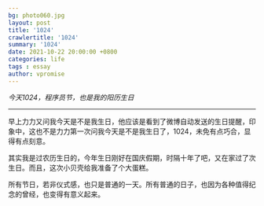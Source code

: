 ```yaml
---
bg: photo060.jpg
layout: post
title: '1024'
crawlertitle: '1024'
summary: '1024'
date: 2021-10-22 20:00:00 +0800
categories: life
tags : essay
author: vpromise
---
```


*今天1024，程序员节，也是我的阳历生日*

---

早上力力又问我今天是不是我生日，他应该是看到了微博自动发送的生日提醒，印象中，这也不是力力第一次问我今天是不是我生日了，1024，未免有点巧合，显得有点刻意。

其实我是过农历生日的，今年生日刚好在国庆假期，时隔十年了吧，又在家过了次生日。而且，这次小贝壳给我准备了个大蛋糕。

所有节日，若非仪式感，也只是普通的一天。所有普通的日子，也因为各种值得纪念的曾经，也变得有意义起来。
